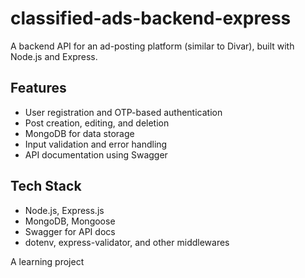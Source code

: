 # classified-ads-backend-express

A backend API for an ad-posting platform (similar to Divar), built with Node.js and Express.

## Features
- User registration and OTP-based authentication
- Post creation, editing, and deletion
- MongoDB for data storage
- Input validation and error handling
- API documentation using Swagger

## Tech Stack
- Node.js, Express.js
- MongoDB, Mongoose
- Swagger for API docs
- dotenv, express-validator, and other middlewares

A learning project
